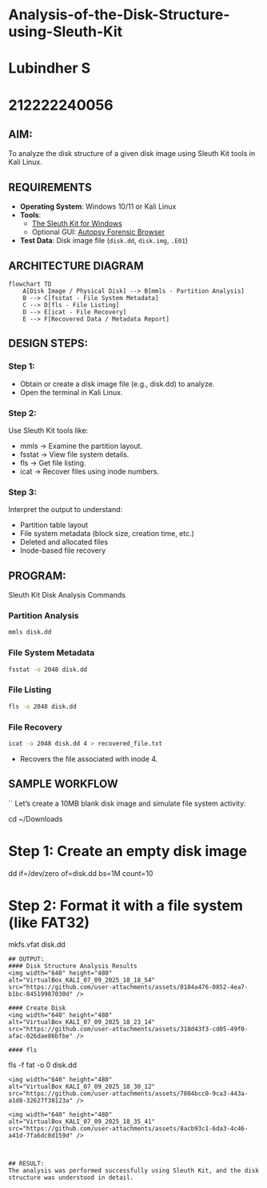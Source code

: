 # Analysis-of-the-Disk-Structure-using-Sleuth-Kit
# Lubindher S
# 212222240056
## AIM:
To analyze the disk structure of a given disk image using Sleuth Kit tools in Kali Linux.

## REQUIREMENTS
- **Operating System**: Windows 10/11 or Kali Linux
- **Tools**:  
  - [The Sleuth Kit for Windows](https://sleuthkit.org/)  
  - Optional GUI: [Autopsy Forensic Browser](https://www.autopsy.com/)
- **Test Data**: Disk image file (`disk.dd`, `disk.img`, `.E01`)

## ARCHITECTURE DIAGRAM
```mermaid
flowchart TD
    A[Disk Image / Physical Disk] --> B[mmls - Partition Analysis]
    B --> C[fsstat - File System Metadata]
    C --> D[fls - File Listing]
    D --> E[icat - File Recovery]
    E --> F[Recovered Data / Metadata Report]
```
## DESIGN STEPS:
### Step 1:
- Obtain or create a disk image file (e.g., disk.dd) to analyze.
- Open the terminal in Kali Linux.

### Step 2:
Use Sleuth Kit tools like:
 - mmls → Examine the partition layout.
 - fsstat → View file system details.
 - fls → Get file listing.
 - icat → Recover files using inode numbers.
### Step 3:
Interpret the output to understand:
 - Partition table layout
 - File system metadata (block size, creation time, etc.)
 - Deleted and allocated files
 - Inode-based file recovery

## PROGRAM:
Sleuth Kit Disk Analysis Commands
### Partition Analysis
```bash
mmls disk.dd
```
### File System Metadata
```bash
fsstat -o 2048 disk.dd
```
### File Listing
```bash
fls -o 2048 disk.dd
```
### File Recovery
```bash
icat -o 2048 disk.dd 4 > recovered_file.txt
```
- Recovers the file associated with inode 4.
## SAMPLE WORKFLOW 
``
Let’s create a 10MB blank disk image and simulate file system activity:


cd ~/Downloads

# Step 1: Create an empty disk image
dd if=/dev/zero of=disk.dd bs=1M count=10

# Step 2: Format it with a file system (like FAT32)
mkfs.vfat disk.dd
```
## OUTPUT:
#### Disk Structure Analysis Results
<img width="640" height="480" alt="VirtualBox_KALI_07_09_2025_18_18_54" src="https://github.com/user-attachments/assets/8184a476-0852-4ea7-b1bc-84519987030d" />

#### Create Disk
<img width="640" height="480" alt="VirtualBox_KALI_07_09_2025_18_23_14" src="https://github.com/user-attachments/assets/318d43f3-cd05-49f0-afac-026dae86bfbe" />

#### fls

```
fls -f fat -o 0 disk.dd
```
<img width="640" height="480" alt="VirtualBox_KALI_07_09_2025_18_30_12" src="https://github.com/user-attachments/assets/7804bcc0-9ca3-443a-a1d8-32627f38123a" />

<img width="640" height="480" alt="VirtualBox_KALI_07_09_2025_18_35_41" src="https://github.com/user-attachments/assets/8acb93c1-6da3-4c46-a41d-7fa6dc0d159d" />



## RESULT:
The analysis was performed successfully using Sleuth Kit, and the disk structure was understood in detail.
